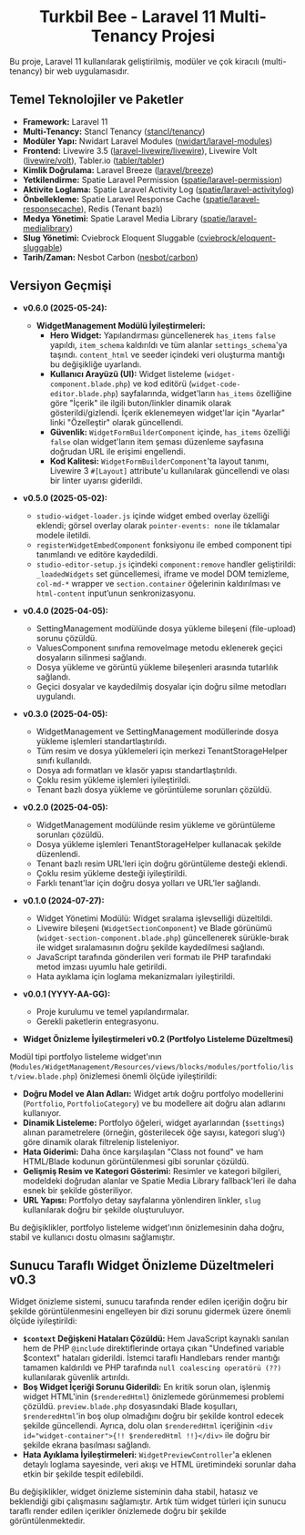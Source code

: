<h1 align="center">Turkbil Bee - Laravel 11 Multi-Tenancy Projesi</h1>

Bu proje, Laravel 11 kullanılarak geliştirilmiş, modüler ve çok kiracılı (multi-tenancy) bir web uygulamasıdır.

## Temel Teknolojiler ve Paketler

*   **Framework:** Laravel 11
*   **Multi-Tenancy:** Stancl Tenancy ([stancl/tenancy](https://tenancyforlaravel.com/))
*   **Modüler Yapı:** Nwidart Laravel Modules ([nwidart/laravel-modules](https://nwidart.com/laravel-modules/v11/introduction))
*   **Frontend:** Livewire 3.5 ([laravel-livewire/livewire](https://livewire.laravel.com/)), Livewire Volt ([livewire/volt](https://livewire.laravel.com/docs/volt)), Tabler.io ([tabler/tabler](https://tabler.io/))
*   **Kimlik Doğrulama:** Laravel Breeze ([laravel/breeze](https://laravel.com/docs/11.x/starter-kits#laravel-breeze))
*   **Yetkilendirme:** Spatie Laravel Permission ([spatie/laravel-permission](https://spatie.be/docs/laravel-permission/v6/introduction))
*   **Aktivite Loglama:** Spatie Laravel Activity Log ([spatie/laravel-activitylog](https://spatie.be/docs/laravel-activitylog/v4/introduction))
*   **Önbellekleme:** Spatie Laravel Response Cache ([spatie/laravel-responsecache](https://spatie.be/docs/laravel-responsecache/v7/introduction)), Redis (Tenant bazlı)
*   **Medya Yönetimi:** Spatie Laravel Media Library ([spatie/laravel-medialibrary](https://spatie.be/docs/laravel-medialibrary/v11/introduction))
*   **Slug Yönetimi:** Cviebrock Eloquent Sluggable ([cviebrock/eloquent-sluggable](https://github.com/cviebrock/eloquent-sluggable))
*   **Tarih/Zaman:** Nesbot Carbon ([nesbot/carbon](https://carbon.nesbot.com/docs/))

## Versiyon Geçmişi

*   **v0.6.0 (2025-05-24):**
    *   **WidgetManagement Modülü İyileştirmeleri:**
        *   **Hero Widget:** Yapılandırması güncellenerek `has_items` `false` yapıldı, `item_schema` kaldırıldı ve tüm alanlar `settings_schema`'ya taşındı. `content_html` ve seeder içindeki veri oluşturma mantığı bu değişikliğe uyarlandı.
        *   **Kullanıcı Arayüzü (UI):** Widget listeleme (`widget-component.blade.php`) ve kod editörü (`widget-code-editor.blade.php`) sayfalarında, widget'ların `has_items` özelliğine göre "İçerik" ile ilgili buton/linkler dinamik olarak gösterildi/gizlendi. İçerik eklenemeyen widget'lar için "Ayarlar" linki "Özelleştir" olarak güncellendi.
        *   **Güvenlik:** `WidgetFormBuilderComponent` içinde, `has_items` özelliği `false` olan widget'ların item şeması düzenleme sayfasına doğrudan URL ile erişimi engellendi.
        *   **Kod Kalitesi:** `WidgetFormBuilderComponent`'ta layout tanımı, Livewire 3 `#[Layout]` attribute'u kullanılarak güncellendi ve olası bir linter uyarısı giderildi.

*   **v0.5.0 (2025-05-02):**
    *   `studio-widget-loader.js` içinde widget embed overlay özelliği eklendi; görsel overlay olarak `pointer-events: none` ile tıklamalar modele iletildi.
    *   `registerWidgetEmbedComponent` fonksiyonu ile embed component tipi tanımlandı ve editöre kaydedildi.
    *   `studio-editor-setup.js` içindeki `component:remove` handler geliştirildi: `_loadedWidgets` set güncellemesi, iframe ve model DOM temizleme, `col-md-*` wrapper ve `section.container` öğelerinin kaldırılması ve `html-content` input’unun senkronizasyonu.

*   **v0.4.0 (2025-04-05):**
    *   SettingManagement modülünde dosya yükleme bileşeni (file-upload) sorunu çözüldü.
    *   ValuesComponent sınıfına removeImage metodu eklenerek geçici dosyaların silinmesi sağlandı.
    *   Dosya yükleme ve görüntü yükleme bileşenleri arasında tutarlılık sağlandı.
    *   Geçici dosyalar ve kaydedilmiş dosyalar için doğru silme metodları uygulandı.

*   **v0.3.0 (2025-04-05):**
    *   WidgetManagement ve SettingManagement modüllerinde dosya yükleme işlemleri standartlaştırıldı.
    *   Tüm resim ve dosya yüklemeleri için merkezi TenantStorageHelper sınıfı kullanıldı.
    *   Dosya adı formatları ve klasör yapısı standartlaştırıldı.
    *   Çoklu resim yükleme işlemleri iyileştirildi.
    *   Tenant bazlı dosya yükleme ve görüntüleme sorunları çözüldü.

*   **v0.2.0 (2025-04-05):**
    *   WidgetManagement modülünde resim yükleme ve görüntüleme sorunları çözüldü.
    *   Dosya yükleme işlemleri TenantStorageHelper kullanacak şekilde düzenlendi.
    *   Tenant bazlı resim URL'leri için doğru görüntüleme desteği eklendi.
    *   Çoklu resim yükleme desteği iyileştirildi.
    *   Farklı tenant'lar için doğru dosya yolları ve URL'ler sağlandı.

*   **v0.1.0 (2024-07-27):** 
    *   Widget Yönetimi Modülü: Widget sıralama işlevselliği düzeltildi.
    *   Livewire bileşeni (`WidgetSectionComponent`) ve Blade görünümü (`widget-section-component.blade.php`) güncellenerek sürükle-bırak ile widget sıralamasının doğru şekilde kaydedilmesi sağlandı.
    *   JavaScript tarafında gönderilen veri formatı ile PHP tarafındaki metod imzası uyumlu hale getirildi.
    *   Hata ayıklama için loglama mekanizmaları iyileştirildi.

*   **v0.0.1 (YYYY-AA-GG):**
    *   Proje kurulumu ve temel yapılandırmalar.
    *   Gerekli paketlerin entegrasyonu.

*   **Widget Önizleme İyileştirmeleri v0.2 (Portfolyo Listeleme Düzeltmesi)**

Modül tipi portfolyo listeleme widget'ının (`Modules/WidgetManagement/Resources/views/blocks/modules/portfolio/list/view.blade.php`) önizlemesi önemli ölçüde iyileştirildi:

- **Doğru Model ve Alan Adları:** Widget artık doğru portfolyo modellerini (`Portfolio`, `PortfolioCategory`) ve bu modellere ait doğru alan adlarını kullanıyor.
- **Dinamik Listeleme:** Portfolyo öğeleri, widget ayarlarından (`$settings`) alınan parametrelere (örneğin, gösterilecek öğe sayısı, kategori slug'ı) göre dinamik olarak filtrelenip listeleniyor.
- **Hata Giderimi:** Daha önce karşılaşılan "Class not found" ve ham HTML/Blade kodunun görüntülenmesi gibi sorunlar çözüldü.
- **Gelişmiş Resim ve Kategori Gösterimi:** Resimler ve kategori bilgileri, modeldeki doğrudan alanlar ve Spatie Media Library fallback'leri ile daha esnek bir şekilde gösteriliyor.
- **URL Yapısı:** Portfolyo detay sayfalarına yönlendiren linkler, `slug` kullanılarak doğru bir şekilde oluşturuluyor.

Bu değişiklikler, portfolyo listeleme widget'ının önizlemesinin daha doğru, stabil ve kullanıcı dostu olmasını sağlamıştır.

## Sunucu Taraflı Widget Önizleme Düzeltmeleri v0.3

Widget önizleme sistemi, sunucu tarafında render edilen içeriğin doğru bir şekilde görüntülenmesini engelleyen bir dizi sorunu gidermek üzere önemli ölçüde iyileştirildi:

- **`$context` Değişkeni Hataları Çözüldü:** Hem JavaScript kaynaklı sanılan hem de PHP `@include` direktiflerinde ortaya çıkan "Undefined variable $context" hataları giderildi. İstemci taraflı Handlebars render mantığı tamamen kaldırıldı ve PHP tarafında `null coalescing operatörü (??)` kullanılarak güvenlik artırıldı.
- **Boş Widget İçeriği Sorunu Giderildi:** En kritik sorun olan, işlenmiş widget HTML'inin (`$renderedHtml`) önizlemede görünmemesi problemi çözüldü. `preview.blade.php` dosyasındaki Blade koşulları, `$renderedHtml`'in boş olup olmadığını doğru bir şekilde kontrol edecek şekilde güncellendi. Ayrıca, dolu olan `$renderedHtml` içeriğinin `<div id="widget-container">{!! $renderedHtml !!}</div>` ile doğru bir şekilde ekrana basılması sağlandı.
- **Hata Ayıklama İyileştirmeleri:** `WidgetPreviewController`'a eklenen detaylı loglama sayesinde, veri akışı ve HTML üretimindeki sorunlar daha etkin bir şekilde tespit edilebildi.

Bu değişiklikler, widget önizleme sisteminin daha stabil, hatasız ve beklendiği gibi çalışmasını sağlamıştır. Artık tüm widget türleri için sunucu taraflı render edilen içerikler önizlemede doğru bir şekilde görüntülenmektedir.
